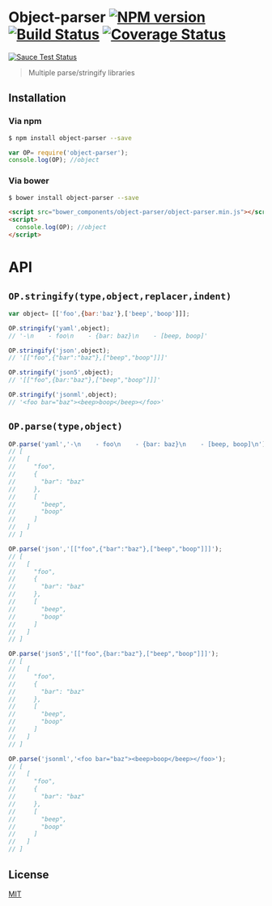 # Object-parser [![NPM version][npm-image]][npm] [![Build Status][travis-image]][travis] [![Coverage Status][coveralls-image]][coveralls]

[![Sauce Test Status][sauce-image]][sauce]

> Multiple parse/stringify libraries

## Installation
### Via npm
```bash
$ npm install object-parser --save
```
```js
var OP= require('object-parser');
console.log(OP); //object
```

### Via bower
```bash
$ bower install object-parser --save
```
```html
<script src="bower_components/object-parser/object-parser.min.js"></script>
<script>
  console.log(OP); //object
</script>
```

# API

## `OP.stringify(type,object,replacer,indent)`
```js
var object= [['foo',{bar:'baz'},['beep','boop']]];

OP.stringify('yaml',object);
// '-\n    - foo\n    - {bar: baz}\n    - [beep, boop]'

OP.stringify('json',object);
// '[["foo",{"bar":"baz"},["beep","boop"]]]'

OP.stringify('json5',object);
// '[["foo",{bar:"baz"},["beep","boop"]]]'

OP.stringify('jsonml',object);
// '<foo bar="baz"><beep>boop</beep></foo>'
```

## `OP.parse(type,object)`
```js
OP.parse('yaml','-\n    - foo\n    - {bar: baz}\n    - [beep, boop]\n');
// [
//   [
//     "foo",
//     {
//       "bar": "baz"
//     },
//     [
//       "beep",
//       "boop"
//     ]
//   ]
// ]

OP.parse('json','[["foo",{"bar":"baz"},["beep","boop"]]]');
// [
//   [
//     "foo",
//     {
//       "bar": "baz"
//     },
//     [
//       "beep",
//       "boop"
//     ]
//   ]
// ]

OP.parse('json5','[["foo",{bar:"baz"},["beep","boop"]]]');
// [
//   [
//     "foo",
//     {
//       "bar": "baz"
//     },
//     [
//       "beep",
//       "boop"
//     ]
//   ]
// ]

OP.parse('jsonml','<foo bar="baz"><beep>boop</beep></foo>');
// [
//   [
//     "foo",
//     {
//       "bar": "baz"
//     },
//     [
//       "beep",
//       "boop"
//     ]
//   ]
// ]
```

License
---
[MIT][License]

[License]: http://59naga.mit-license.org/

[sauce-image]: http://soysauce.berabou.me/59naga/object-parser.svg
[sauce]: https://saucelabs.com/u/59798
[npm-image]:https://img.shields.io/npm/v/object-parser.svg?style=flat-square
[npm]: https://npmjs.org/package/object-parser
[travis-image]: http://img.shields.io/travis/59naga/object-parser.svg?style=flat-square
[travis]: https://travis-ci.org/59naga/object-parser
[coveralls-image]: http://img.shields.io/coveralls/59naga/object-parser.svg?style=flat-square
[coveralls]: https://coveralls.io/r/59naga/object-parser?branch=master
